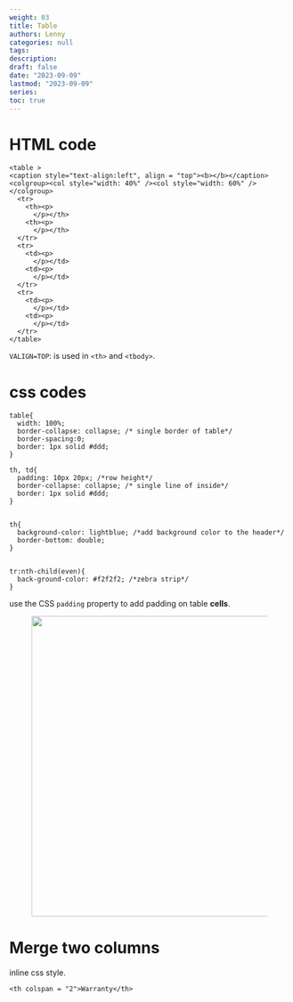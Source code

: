 ```yaml
---
weight: 03
title: Table
authors: Lenny
categories: null
tags: 
description: 
draft: false
date: "2023-09-09"
lastmod: "2023-09-09"
series:
toc: true
---
```



<!--more-->

# HTML code
```
<table >
<caption style="text-align:left", align = "top"><b></b></caption>
<colgroup><col style="width: 40%" /><col style="width: 60%" />
</colgroup>
  <tr>
    <th><p>
      </p></th>
    <th><p>
      </p></th>
  </tr>
  <tr>
    <td><p>
      </p></td>
    <td><p>
      </p></td>
  </tr>
  <tr>
    <td><p>
      </p></td>
    <td><p>
      </p></td>
  </tr>
</table>

```

`VALIGN=TOP`: is used in `<th>` and `<tbody>`.  

# css codes
```
table{
  width: 100%;
  border-collapse: collapse; /* single border of table*/
  border-spacing:0;
  border: 1px solid #ddd;
}

th, td{
  padding: 10px 20px; /*row height*/
  border-collapse: collapse; /* single line of inside*/
  border: 1px solid #ddd;
}


th{
  background-color: lightblue; /*add background color to the header*/
  border-bottom: double;
}


tr:nth-child(even){
  back-ground-color: #f2f2f2; /*zebra strip*/
}
```

use the CSS `padding` property to add padding on table <b>cells</b>.

<figure>
  <img width = "540" src = "/docs/images/Screenshot 2023-09-09 150734.png"/>
  <figcaption class = "bottom"></figcaption>
</figure>

# Merge two columns

inline css style.   
```
<th colspan = "2">Warranty</th>
```

